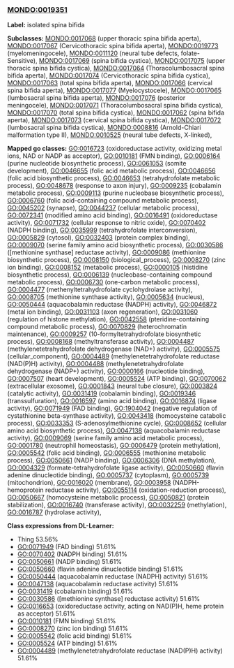 
### [MONDO:0019351](http://purl.obolibrary.org/obo/MONDO_0019351)
**Label:** isolated spina bifida

**Subclasses:** [MONDO:0017068](http://purl.obolibrary.org/obo/MONDO_0017068) (upper thoracic spina bifida aperta), [MONDO:0017067](http://purl.obolibrary.org/obo/MONDO_0017067) (Cervicothoracic spina bifida aperta), [MONDO:0019773](http://purl.obolibrary.org/obo/MONDO_0019773) (myelomeningocele), [MONDO:0011120](http://purl.obolibrary.org/obo/MONDO_0011120) (neural tube defects, folate-Sensitive), [MONDO:0017069](http://purl.obolibrary.org/obo/MONDO_0017069) (spina bifida cystica), [MONDO:0017075](http://purl.obolibrary.org/obo/MONDO_0017075) (upper thoracic spina bifida cystica), [MONDO:0017064](http://purl.obolibrary.org/obo/MONDO_0017064) (Thoracolumbosacral spina bifida aperta), [MONDO:0017074](http://purl.obolibrary.org/obo/MONDO_0017074) (Cervicothoracic spina bifida cystica), [MONDO:0017063](http://purl.obolibrary.org/obo/MONDO_0017063) (total spina bifida aperta), [MONDO:0017066](http://purl.obolibrary.org/obo/MONDO_0017066) (cervical spina bifida aperta), [MONDO:0017077](http://purl.obolibrary.org/obo/MONDO_0017077) (Myelocystocele), [MONDO:0017065](http://purl.obolibrary.org/obo/MONDO_0017065) (lumbosacral spina bifida aperta), [MONDO:0017076](http://purl.obolibrary.org/obo/MONDO_0017076) (posterior meningocele), [MONDO:0017071](http://purl.obolibrary.org/obo/MONDO_0017071) (Thoracolumbosacral spina bifida cystica), [MONDO:0017070](http://purl.obolibrary.org/obo/MONDO_0017070) (total spina bifida cystica), [MONDO:0017062](http://purl.obolibrary.org/obo/MONDO_0017062) (spina bifida aperta), [MONDO:0017073](http://purl.obolibrary.org/obo/MONDO_0017073) (cervical spina bifida cystica), [MONDO:0017072](http://purl.obolibrary.org/obo/MONDO_0017072) (lumbosacral spina bifida cystica), [MONDO:0008816](http://purl.obolibrary.org/obo/MONDO_0008816) (Arnold-Chiari malformation type II), [MONDO:0010525](http://purl.obolibrary.org/obo/MONDO_0010525) (neural tube defects, X-linked), 

**Mapped go classes:** [GO:0016723](http://purl.obolibrary.org/obo/GO_0016723) (oxidoreductase activity, oxidizing metal ions, NAD or NADP as acceptor), [GO:0010181](http://purl.obolibrary.org/obo/GO_0010181) (FMN binding), [GO:0006164](http://purl.obolibrary.org/obo/GO_0006164) (purine nucleotide biosynthetic process), [GO:0061053](http://purl.obolibrary.org/obo/GO_0061053) (somite development), [GO:0046655](http://purl.obolibrary.org/obo/GO_0046655) (folic acid metabolic process), [GO:0046656](http://purl.obolibrary.org/obo/GO_0046656) (folic acid biosynthetic process), [GO:0046653](http://purl.obolibrary.org/obo/GO_0046653) (tetrahydrofolate metabolic process), [GO:0048678](http://purl.obolibrary.org/obo/GO_0048678) (response to axon injury), [GO:0009235](http://purl.obolibrary.org/obo/GO_0009235) (cobalamin metabolic process), [GO:0009113](http://purl.obolibrary.org/obo/GO_0009113) (purine nucleobase biosynthetic process), [GO:0006760](http://purl.obolibrary.org/obo/GO_0006760) (folic acid-containing compound metabolic process), [GO:0045202](http://purl.obolibrary.org/obo/GO_0045202) (synapse), [GO:0044237](http://purl.obolibrary.org/obo/GO_0044237) (cellular metabolic process), [GO:0072341](http://purl.obolibrary.org/obo/GO_0072341) (modified amino acid binding), [GO:0016491](http://purl.obolibrary.org/obo/GO_0016491) (oxidoreductase activity), [GO:0071732](http://purl.obolibrary.org/obo/GO_0071732) (cellular response to nitric oxide), [GO:0070402](http://purl.obolibrary.org/obo/GO_0070402) (NADPH binding), [GO:0035999](http://purl.obolibrary.org/obo/GO_0035999) (tetrahydrofolate interconversion), [GO:0005829](http://purl.obolibrary.org/obo/GO_0005829) (cytosol), [GO:0032403](http://purl.obolibrary.org/obo/GO_0032403) (protein complex binding), [GO:0009070](http://purl.obolibrary.org/obo/GO_0009070) (serine family amino acid biosynthetic process), [GO:0030586](http://purl.obolibrary.org/obo/GO_0030586) ([methionine synthase] reductase activity), [GO:0009086](http://purl.obolibrary.org/obo/GO_0009086) (methionine biosynthetic process), [GO:0008150](http://purl.obolibrary.org/obo/GO_0008150) (biological_process), [GO:0008270](http://purl.obolibrary.org/obo/GO_0008270) (zinc ion binding), [GO:0008152](http://purl.obolibrary.org/obo/GO_0008152) (metabolic process), [GO:0000105](http://purl.obolibrary.org/obo/GO_0000105) (histidine biosynthetic process), [GO:0006139](http://purl.obolibrary.org/obo/GO_0006139) (nucleobase-containing compound metabolic process), [GO:0006730](http://purl.obolibrary.org/obo/GO_0006730) (one-carbon metabolic process), [GO:0004477](http://purl.obolibrary.org/obo/GO_0004477) (methenyltetrahydrofolate cyclohydrolase activity), [GO:0008705](http://purl.obolibrary.org/obo/GO_0008705) (methionine synthase activity), [GO:0005634](http://purl.obolibrary.org/obo/GO_0005634) (nucleus), [GO:0050444](http://purl.obolibrary.org/obo/GO_0050444) (aquacobalamin reductase (NADPH) activity), [GO:0046872](http://purl.obolibrary.org/obo/GO_0046872) (metal ion binding), [GO:0031103](http://purl.obolibrary.org/obo/GO_0031103) (axon regeneration), [GO:0031060](http://purl.obolibrary.org/obo/GO_0031060) (regulation of histone methylation), [GO:0042558](http://purl.obolibrary.org/obo/GO_0042558) (pteridine-containing compound metabolic process), [GO:0070829](http://purl.obolibrary.org/obo/GO_0070829) (heterochromatin maintenance), [GO:0009257](http://purl.obolibrary.org/obo/GO_0009257) (10-formyltetrahydrofolate biosynthetic process), [GO:0008168](http://purl.obolibrary.org/obo/GO_0008168) (methyltransferase activity), [GO:0004487](http://purl.obolibrary.org/obo/GO_0004487) (methylenetetrahydrofolate dehydrogenase (NAD+) activity), [GO:0005575](http://purl.obolibrary.org/obo/GO_0005575) (cellular_component), [GO:0004489](http://purl.obolibrary.org/obo/GO_0004489) (methylenetetrahydrofolate reductase (NAD(P)H) activity), [GO:0004488](http://purl.obolibrary.org/obo/GO_0004488) (methylenetetrahydrofolate dehydrogenase (NADP+) activity), [GO:0000166](http://purl.obolibrary.org/obo/GO_0000166) (nucleotide binding), [GO:0007507](http://purl.obolibrary.org/obo/GO_0007507) (heart development), [GO:0005524](http://purl.obolibrary.org/obo/GO_0005524) (ATP binding), [GO:0070062](http://purl.obolibrary.org/obo/GO_0070062) (extracellular exosome), [GO:0001843](http://purl.obolibrary.org/obo/GO_0001843) (neural tube closure), [GO:0003824](http://purl.obolibrary.org/obo/GO_0003824) (catalytic activity), [GO:0031419](http://purl.obolibrary.org/obo/GO_0031419) (cobalamin binding), [GO:0019346](http://purl.obolibrary.org/obo/GO_0019346) (transsulfuration), [GO:0016597](http://purl.obolibrary.org/obo/GO_0016597) (amino acid binding), [GO:0016874](http://purl.obolibrary.org/obo/GO_0016874) (ligase activity), [GO:0071949](http://purl.obolibrary.org/obo/GO_0071949) (FAD binding), [GO:1904042](http://purl.obolibrary.org/obo/GO_1904042) (negative regulation of cystathionine beta-synthase activity), [GO:0043418](http://purl.obolibrary.org/obo/GO_0043418) (homocysteine catabolic process), [GO:0033353](http://purl.obolibrary.org/obo/GO_0033353) (S-adenosylmethionine cycle), [GO:0008652](http://purl.obolibrary.org/obo/GO_0008652) (cellular amino acid biosynthetic process), [GO:0047138](http://purl.obolibrary.org/obo/GO_0047138) (aquacobalamin reductase activity), [GO:0009069](http://purl.obolibrary.org/obo/GO_0009069) (serine family amino acid metabolic process), [GO:0001780](http://purl.obolibrary.org/obo/GO_0001780) (neutrophil homeostasis), [GO:0006479](http://purl.obolibrary.org/obo/GO_0006479) (protein methylation), [GO:0005542](http://purl.obolibrary.org/obo/GO_0005542) (folic acid binding), [GO:0006555](http://purl.obolibrary.org/obo/GO_0006555) (methionine metabolic process), [GO:0050661](http://purl.obolibrary.org/obo/GO_0050661) (NADP binding), [GO:0006306](http://purl.obolibrary.org/obo/GO_0006306) (DNA methylation), [GO:0004329](http://purl.obolibrary.org/obo/GO_0004329) (formate-tetrahydrofolate ligase activity), [GO:0050660](http://purl.obolibrary.org/obo/GO_0050660) (flavin adenine dinucleotide binding), [GO:0005737](http://purl.obolibrary.org/obo/GO_0005737) (cytoplasm), [GO:0005739](http://purl.obolibrary.org/obo/GO_0005739) (mitochondrion), [GO:0016020](http://purl.obolibrary.org/obo/GO_0016020) (membrane), [GO:0003958](http://purl.obolibrary.org/obo/GO_0003958) (NADPH-hemoprotein reductase activity), [GO:0055114](http://purl.obolibrary.org/obo/GO_0055114) (oxidation-reduction process), [GO:0050667](http://purl.obolibrary.org/obo/GO_0050667) (homocysteine metabolic process), [GO:0050821](http://purl.obolibrary.org/obo/GO_0050821) (protein stabilization), [GO:0016740](http://purl.obolibrary.org/obo/GO_0016740) (transferase activity), [GO:0032259](http://purl.obolibrary.org/obo/GO_0032259) (methylation), [GO:0016787](http://purl.obolibrary.org/obo/GO_0016787) (hydrolase activity), 

**Class expressions from DL-Learner:**

- Thing 53.56%
- [GO:0071949](http://purl.obolibrary.org/obo/GO_0071949) (FAD binding) 51.61%
- [GO:0070402](http://purl.obolibrary.org/obo/GO_0070402) (NADPH binding) 51.61%
- [GO:0050661](http://purl.obolibrary.org/obo/GO_0050661) (NADP binding) 51.61%
- [GO:0050660](http://purl.obolibrary.org/obo/GO_0050660) (flavin adenine dinucleotide binding) 51.61%
- [GO:0050444](http://purl.obolibrary.org/obo/GO_0050444) (aquacobalamin reductase (NADPH) activity) 51.61%
- [GO:0047138](http://purl.obolibrary.org/obo/GO_0047138) (aquacobalamin reductase activity) 51.61%
- [GO:0031419](http://purl.obolibrary.org/obo/GO_0031419) (cobalamin binding) 51.61%
- [GO:0030586](http://purl.obolibrary.org/obo/GO_0030586) ([methionine synthase] reductase activity) 51.61%
- [GO:0016653](http://purl.obolibrary.org/obo/GO_0016653) (oxidoreductase activity, acting on NAD(P)H, heme protein as acceptor) 51.61%
- [GO:0010181](http://purl.obolibrary.org/obo/GO_0010181) (FMN binding) 51.61%
- [GO:0008270](http://purl.obolibrary.org/obo/GO_0008270) (zinc ion binding) 51.61%
- [GO:0005542](http://purl.obolibrary.org/obo/GO_0005542) (folic acid binding) 51.61%
- [GO:0005524](http://purl.obolibrary.org/obo/GO_0005524) (ATP binding) 51.61%
- [GO:0004489](http://purl.obolibrary.org/obo/GO_0004489) (methylenetetrahydrofolate reductase (NAD(P)H) activity) 51.61%



